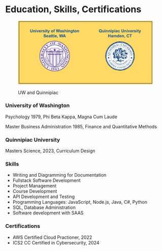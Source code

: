# Education, Skills, Certifications

<figure><img src=".gitbook/assets/universities.png" alt=""><figcaption><p>UW and Quinnipiac</p></figcaption></figure>

### University of Washington

Psychology 1979, Phi Beta Kappa, Magna Cum Laude

Master Business Administration 1985, Finance and Quantitative Methods

### Quinnipiac University

Masters Science, 2023, Curriculum Design

### Skills

* Writing and Diagramming for Documentation
* Fullstack Software Development&#x20;
* Project Management
* Course Development
* API Development and Testing
* Programming Languages: JavaScript, Node.js, Java, C#, Python
* SQL, Database Administration
* Software development with SAAS

### Certifications

* AWS Certified Cloud Practioner, 2022
* ICS2 CC Certified in Cybersecurity, 2024















